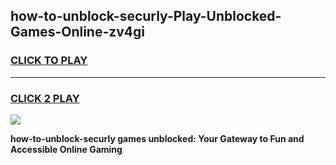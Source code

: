 
## how-to-unblock-securly-Play-Unblocked-Games-Online-zv4gi
<h3>
<a href="https://premium76.site?title=how-to-unblock-securly&ref=25A">CLICK TO PLAY</a></h3>
<hr>

<h3>
<a href="https://premium76.site?title=how-to-unblock-securly&ref=25A">CLICK 2 PLAY</a>
  
</h3>

<a href="https://premium76.site?title=how-to-unblock-securly&ref=25A"><img src="https://clearcache.store/games.png"></a>


**how-to-unblock-securly games unblocked: Your Gateway to Fun and Accessible Online Gaming**

